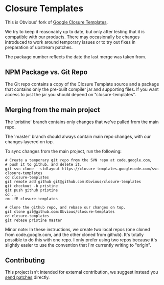 # Closure Templates

This is Obvious' fork of
[Google Closure Templates](http://code.google.com/p/closure-templates).

We try to keep it reasonably up to date, but only after testing that it is
compatible with our products. There may occasionally be changes introduced to
work around temporary issues or to try out fixes in preparation of upstream
patches.

The package number reflects the date the last merge was taken from.

## NPM Package vs. Git Repo

The Git repo contains a copy of the Closure Template source and a package that
contains only the pre-built compiler jar and supporting files.  If you want access to
just the jar you should depend on "closure-templates".

## Merging from the main project

The 'pristine' branch contains only changes that we've pulled from the main repo.

The 'master' branch should always contain main repo changes, with our changes layered on top.

To sync changes from the main project, run the following:

```
# Create a temporary git repo from the SVN repo at code.google.com,
# push it to github, and delete it.
git svn clone --stdlayout https://closure-templates.googlecode.com/svn closure-templates
cd closure-templates
git remote add github git@github.com:Obvious/closure-templates
git checkout -b pristine
git push github pristine
cd ..
rm -fR closure-templates

# Clone the github repo, and rebase our changes on top.
git clone git@github.com:Obvious/closure-templates
cd closure-templates
git rebase pristine master
```

Minor note: In these instructions, we create two local repos (one cloned from code.google.com,
and the other cloned from github). It's totally possible to do this with one repo. I only
prefer using two repos because it's slightly easier to use the convention that I'm currently
writing to "origin".

## Contributing

This project isn't intended for external contribution, we suggest instead you
[send patches](https://code.google.com/p/closure-templates/)
directly.
